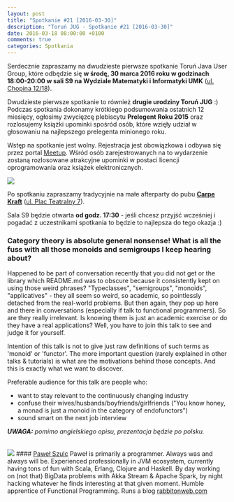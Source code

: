 ```yaml
---
layout: post
title: "Spotkanie #21 [2016-03-30]"
description: "Toruń JUG - Spotkanie #21 [2016-03-30]"
date: 2016-03-18 08:00:00 +0100
comments: true
categories: Spotkania
---
```

Serdecznie zapraszamy na dwudzieste pierwsze spotkanie Toruń Java User Group, które odbędzie się **w&nbsp;środę, 30 marca 2016 roku w&nbsp;godzinach 18:00-20:00 w&nbsp;sali S9 na Wydziale Matematyki i Informatyki UMK** (<a href="https://www.google.pl/maps/place/Fryderyka+Chopina+12%2F18,+Toruń/" target="_blank"><span class="glyphicon glyphicon-map-marker"></span>ul. Chopina 12/18</a>).

Dwudzieste pierwsze spotkanie to również **drugie urodziny Toruń JUG** :) Podczas spotkania dokonamy krótkiego podsumowania ostatnich 12 miesięcy, ogłosimy zwycięzcę plebiscytu **Prelegent Roku 2015** oraz rozlosujemy książki upominki spośród osób, które wzięły udział w głosowaniu na najlepszego prelegenta minionego roku.

Wstęp na spotkanie jest wolny. Rejestracja jest obowiązkowa i&nbsp;odbywa się przez portal <a href="http://www.meetup.com/Torun-JUG/events/229280382/" target="_blank">Meetup</a>. Wśród osób zarejestrowanych na to wydarzenie zostaną rozlosowane atrakcyjne upominki w&nbsp;postaci licencji oprogramowania oraz książek elektronicznych.

<div class="row text-center" style="margin-bottom:10px;">
  <div class="col-md-12">
    <img class="no-border" src="{{ root_url }}/images/meetings/21/cover.png" />
  </div>
</div>

Po spotkaniu zapraszamy tradycyjnie na małe afterparty do pubu <a href="https://www.facebook.com/carpekraft/" target="_blank"><strong>Carpe Kraft</strong></a> (<a href="https://www.google.pl/maps/place/Carpe+Kraft+Toru%C5%84/@53.0120765,18.6028162,19z/data=!4m2!3m1!1s0x0000000000000000:0xd4a984360753f841?hl=pl" target="_blank"><span class="glyphicon glyphicon-map-marker"></span>ul. Plac Teatralny 7</a>).

Sala S9 będzie otwarta **od godz. 17:30** - jeśli chcesz przyjść wcześniej i pogadać z uczestnikami spotkania to będzie to najlepsza do tego okazja :) <!-- more -->

### Category theory is absolute general nonsense! What is all the fuss with all those monoids and semigroups I keep hearing about?
Happened to be part of conversation recently that you did not get or the library which README.md was to obscure because it consistently kept on using those weird phrases? "Typeclasses", "semigroups", "monoids", "applicatives" - they all seem so weird, so academic, so pointlessly detached from the real-world problems. But then again, they pop up here and there in conversations (especially if talk to functional programmers). So are they really irrelevant. Is knowing them is just an academic exercise or do they have a real applications? Well, you have to join this talk to see and judge it for yourself.

Intention of this talk is not to give just raw definitions of such terms as 'monoid' or 'functor'. The more important question (rarely explained in other talks & tutorials) is what are the motivations behind those concepts. And this is exactly what we want to discover.

Preferable audience for this talk are people who:

- want to stay relevant to the continuously changing industry
- confuse their wives/husbands/boyfriends/girlfriends ("You know honey, a monad is just a monoid in the category of endofunctors")
- sound smart on the next job interview

<em style="display:block;margin-bottom:32px;"><b>UWAGA:</b> pomimo angielskiego opisu, prezentacja będzie po polsku.</em>

<img class="no-border speaker-face" src="{{ root_url }}/images/speakers/szulc-pawel.jpeg" />
#### <a href="https://twitter.com/rabbitonweb" target="_blank">Paweł Szulc</a>
Paweł is primarily a programmer. Always was and always will be. Experienced professionally in JVM ecosystem, currently having tons of fun with Scala, Erlang, Clojure and Haskell. By day working on (not that) BigData problems with Akka Stream &amp; Apache Spark, by night hacking whatever he finds interesting at that given moment. Humble apprentice of Functional Programming. Runs a blog <a href="http://www.rabbitonweb.com" target="_blank">rabbitonweb.com</a>
